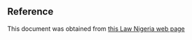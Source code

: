 # 

## Reference

This document was obtained from [this Law Nigeria web page](http://www.lawnigeria.com/LFN/A/Advertising-Practitioners-Registration-Act.php)